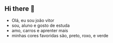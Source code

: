 ## Hi there 👋

<!--
**porco1230/porco1230** is a ✨ _special_ ✨ repository because its `README.md` (this file) appears on your GitHub profile.

Here are some ideas to get you started:

- 🔭 I’m currently working on ...
- 🌱 I’m currently learning ...
- 👯 I’m looking to collaborate on ...
- 🤔 I’m looking for help with ...
- 💬 Ask me about ...
- 📫 How to reach me: ...
- 😄 Pronouns: ...
- ⚡ Fun fact: ...
-->
- Olá, eu sou joâo vitor
- sou, aluno e gosto de estuda
- amo, carros e aprenter mais
- minhas cores favoridas são, preto, roxo, e verde
